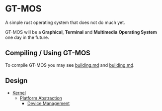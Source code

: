 # GT-MOS

A simple rust operating system that does not do much yet.

GT-MOS will be a **Graphical**, **Terminal** and **Multimedia** **Operating System** one day in the future.

## Compiling / Using GT-MOS

To compile GT-MOS you may see [building.md](running.md) and [building.md](running.md).

## Design

- [Kernel](./design/kernel/index.md)
  - [Platform Abstraction](./design/kernel/platform-abstraction/index.md)
    - [Device Management](./design/kernel/platform-abstraction/device-manager/index.md)
